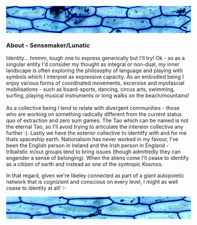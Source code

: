 <img align="center" src="https://github.com/Joshfairhead/Joshfairhead/blob/master/OnionBanner.png"/>


### About - Sensemaker/Lunatic

Identity... hmmm, tough one to express generically but I'll try! Ok - so as a singular entity I'd consider my thought as integral or non-dual, my inner landscape is often exploring the philosophy of language and playing with symbols which I interpret as expressive capacity. As an embodied being I enjoy various forms of coordinated movements, excersise and myofascial mobilisations - such as board-sports, dancing, circus arts, swimming, surfing, playing musical instruments or long walks on the beach/mountains!
<br> </br>
As a collective being I tend to relate with divergent communities - those who are working on something radically different from the current status quo of extraction and zero sum games. The Tao which can be named is not the eternal Tao, so I'll avoid trying to articulate the intereior collective any further :). Lastly we have the exterior collective to identitfy with and for me thats spaceship earth. Nationalisim has never worked in my favour, I've been the English person in Ireland and the Irish person in England - tribalistic in/out groups tend to bring issues (though admittedly they can engender a sense of belonging). When the aliens come I'll cease to identify as a citizen of earth and instead as one of the syntropic Kosmos. 

In that regard, given we're likeley connected as part of a giant autopoietic network that is cognizient and conscious on every level, I might as well cease to identity at all! ✨ 




<!--
**Joshfairhead/Joshfairhead** is a ✨ _special_ ✨ repository because its `README.md` (this file) appears on your GitHub profile.

Here are some ideas to get you started:

- 🔭 I’m currently working on ...
- 🌱 I’m currently learning ...
- 👯 I’m looking to collaborate on ...
- 🤔 I’m looking for help with ...
- 💬 Ask me about ...
- 📫 How to reach me: ...
- 😄 Pronouns: ...
- ⚡ Fun fact: ...
-->
<img align="center" src="https://github.com/Joshfairhead/Joshfairhead/blob/master/OnionBannerBottom.png"/>

